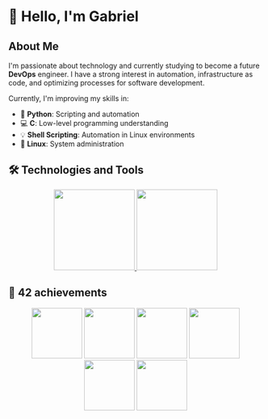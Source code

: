 # 👋 Hello, I'm Gabriel

## About Me
I'm passionate about technology and currently studying to become a future **DevOps** engineer. I have a strong interest in automation, infrastructure as code, and optimizing processes for software development.

Currently, I'm improving my skills in:

- 🐍 **Python**: Scripting and automation
- 💻 **C**: Low-level programming understanding
- 💡 **Shell Scripting**: Automation in Linux environments
- 🐧 **Linux**: System administration

## 🛠️ Technologies and Tools

<div align="center">
  <a href="https://www.linkedin.com/in/gabriel-costa-201101247/" target="_blank" rel="noopener noreferrer">
    <img height="160em" src="https://github-readme-stats.vercel.app/api?username=gbriel70&show_icons=true&theme=dracula&include_all_commits=true&count_private=true"/>
    <img height="160em" src="https://github-readme-stats.vercel.app/api/top-langs/?username=gbriel70&layout=compact&langs_count=7&theme=dracula"/>
  </a>
</div>

##  42 achievements
<div align="center">
   <a href="https://github.com/Gbriel70/libft" target="_blank"><img height=100 src="https://github.com/byaliego/42-project-badges/blob/main/badges/libftm.png"></a>
   <a href="https://github.com/Gbriel70/get_next_line" target="_blank"><img height=100 src="https://github.com/byaliego/42-project-badges/blob/main/badges/get_next_linem.png"></a>
   <a href="https://github.com/Gbriel70/ft_printf" target="_blank"><img height=100 src="https://github.com/byaliego/42-project-badges/blob/main/badges/ft_printfm.png"></a>
   <a href="https://github.com/Gbriel70/born2beroot" target="_blank"><img height=100 src="https://github.com/byaliego/42-project-badges/raw/main/badges/born2berootm.png"></a>
   <a href="https://github.com/Gbriel70/push_swap" target="_blank"><img height=100 src="https://github.com/byaliego/42-project-badges/raw/main/badges/push_swapm.png"></a>
   <a href="https://github.com/Gbriel70/pipex" target="_blank"><img height=100 src="https://github.com/byaliego/42-project-badges/raw/main/badges/pipexm.png"></a>
</div>
